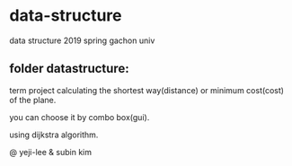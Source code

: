 # data-structure
data structure 2019 spring gachon univ

## folder datastructure:

term project calculating the shortest way(distance) or minimum cost(cost) of the plane.

you can choose it by combo box(gui).

using dijkstra algorithm.

@ yeji-lee & subin kim


